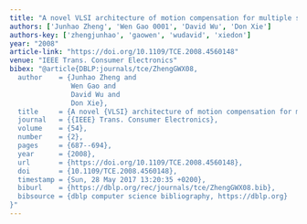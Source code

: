 ```yaml
---
title: "A novel VLSI architecture of motion compensation for multiple standards"
authors: ['Junhao Zheng', 'Wen Gao 0001', 'David Wu', 'Don Xie']
authors-key: ['zhengjunhao', 'gaowen', 'wudavid', 'xiedon']
year: "2008"
article-link: "https://doi.org/10.1109/TCE.2008.4560148"
venue: "IEEE Trans. Consumer Electronics"
bibex: "@article{DBLP:journals/tce/ZhengGWX08,
  author    = {Junhao Zheng and
               Wen Gao and
               David Wu and
               Don Xie},
  title     = {A novel {VLSI} architecture of motion compensation for multiple standards},
  journal   = {{IEEE} Trans. Consumer Electronics},
  volume    = {54},
  number    = {2},
  pages     = {687--694},
  year      = {2008},
  url       = {https://doi.org/10.1109/TCE.2008.4560148},
  doi       = {10.1109/TCE.2008.4560148},
  timestamp = {Sun, 28 May 2017 13:20:35 +0200},
  biburl    = {https://dblp.org/rec/journals/tce/ZhengGWX08.bib},
  bibsource = {dblp computer science bibliography, https://dblp.org}
}"
---
```

